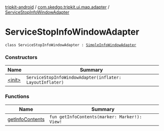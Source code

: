 [tripkit-android](../../index.md) / [com.skedgo.tripkit.ui.map.adapter](../index.md) / [ServiceStopInfoWindowAdapter](./index.md)

# ServiceStopInfoWindowAdapter

`class ServiceStopInfoWindowAdapter : `[`SimpleInfoWindowAdapter`](../-simple-info-window-adapter/index.md)

### Constructors

| Name | Summary |
|---|---|
| [&lt;init&gt;](-init-.md) | `ServiceStopInfoWindowAdapter(inflater: LayoutInflater)` |

### Functions

| Name | Summary |
|---|---|
| [getInfoContents](get-info-contents.md) | `fun getInfoContents(marker: Marker!): View!` |
